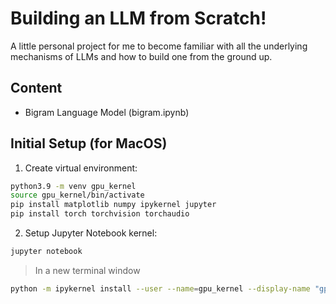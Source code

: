 # Building an LLM from Scratch!

A little personal project for me to become familiar with all the underlying mechanisms of LLMs and how to build one from the ground up.

## Content

- Bigram Language Model (bigram.ipynb)

## Initial Setup (for MacOS)

1. Create virtual environment:

```bash
python3.9 -m venv gpu_kernel
source gpu_kernel/bin/activate
pip install matplotlib numpy ipykernel jupyter
pip install torch torchvision torchaudio
```

2. Setup Jupyter Notebook kernel:

```bash
jupyter notebook
```

> In a new terminal window

```bash
python -m ipykernel install --user --name=gpu_kernel --display-name "gpu kernel"
```
